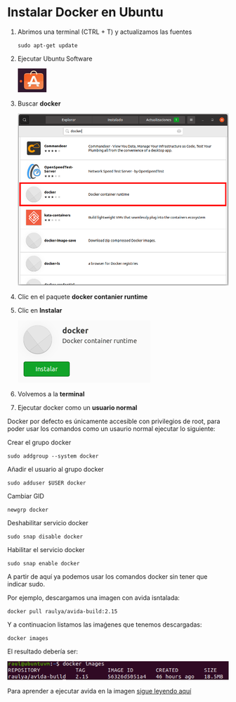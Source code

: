 # Instalar Docker en Ubuntu

1. Abrimos una terminal (CTRL + T) y actualizamos las fuentes

   ```
   sudo apt-get update
   ```

1. Ejecutar Ubuntu Software

   ![](img/docker_ubuntu_1.png)

1. Buscar **docker**

   ![](img/docker_ubuntu_2.png)

1. Clic en el paquete **docker contanier runtime**

1. Clic en **Instalar**

   ![](img/docker_ubuntu_3.png)
   
1. Volvemos a la **terminal**

1. Ejecutar docker como un **usuario normal**

  Docker por defecto es únicamente accesible con privilegios de root, para poder usar los comandos como un usaurio normal ejecutar lo siguiente:

  Crear el grupo docker

  ```
  sudo addgroup --system docker
  ```
  
  Añadir el usuario al grupo docker

  ```
  sudo adduser $USER docker
  ```
  
  Cambiar GID

  ```
  newgrp docker
  ```

  Deshabilitar servicio docker
  
  ```
  sudo snap disable docker
  ```
  
  Habilitar el servicio docker
  
  ```
  sudo snap enable docker
  ```

  A partir de aquí ya podemos usar los comandos docker sin tener que indicar sudo.
  
  Por ejemplo, descargamos una imagen con avida isntalada:
  
  ```
  docker pull raulya/avida-build:2.15
  ```
  
  Y a continuacion listamos las imaǵenes que tenemos descargadas:
  
  ```
  docker images
  ```
  
  El resultado debería ser:
  
  ![](img/docker_ubuntu_4.png)
  
  Para aprender a ejecutar avida en la imagen [sigue leyendo aquí](docker_avida.md#avida-pre-compilado-en-una-imagen-existente)
